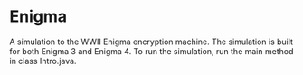 # Enigma
A simulation to the WWII Enigma encryption machine. 
The simulation is built for both Enigma 3 and Enigma 4.
To run the simulation, run the main method in class Intro.java.
